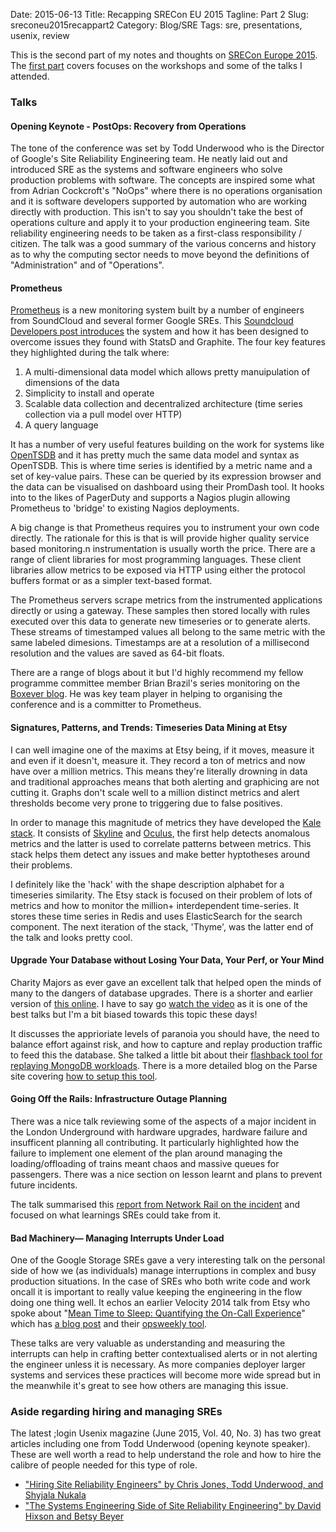 Date: 2015-06-13
Title: Recapping SRECon EU 2015
Tagline: Part 2
Slug: sreconeu2015recappart2
Category: Blog/SRE
Tags: sre, presentations, usenix, review

This is the second part of my notes and thoughts on [SRECon Europe 2015](https://www.usenix.org/conference/srecon15europe/program). The [first part](https://eoinbrazil.com/sreconeu2015recap.html) covers focuses on the workshops and some of the talks I attended.

### Talks

#### Opening Keynote - PostOps: Recovery from Operations
The tone of the conference was set by Todd Underwood who is the Director of Google's Site Reliability Engineering team. He neatly laid out and introduced SRE as the systems and software engineers who solve production problems with software. The concepts are inspired some what from Adrian Cockcroft's "NoOps" where there is no operations organisation and it is software developers supported by automation who are working directly with production. This isn't to say you shouldn't take the best of operations culture and apply it to your production engineering team. Site reliability engineering needs to be taken as a first-class responsibility / citizen. The talk was a good summary of the various concerns and history as to why the computing sector needs to move beyond the definitions of "Administration" and of "Operations".

#### Prometheus
[Prometheus](http://prometheus.io/) is a new monitoring system built by a number of engineers from SoundCloud and several former Google SREs. This [Soundcloud Developers post introduces](https://developers.soundcloud.com/blog/prometheus-monitoring-at-soundcloud) the system and how it has been designed to overcome issues they found with StatsD and Graphite. The four key features they highlighted during the talk where:
1. A multi-dimensional data model which allows pretty manuipulation of dimensions of the data
2. Simplicity to install and operate
3. Scalable data collection and decentralized architecture (time series collection via a pull model over HTTP)
4. A query language

It has a number of very useful features building on the work for systems like [OpenTSDB](http://opentsdb.net/) and it has pretty much the same data model and syntax as OpenTSDB. This is where time series is identified by a metric name and a set of key-value pairs. These can be queried by its expression browser and the data can be visualised on dashboard using their PromDash tool. It hooks into to the likes of PagerDuty and supports a Nagios plugin allowing Prometheus to 'bridge' to existing Nagios deployments.

A big change is that Prometheus requires you to instrument your own code directly. The rationale for this is that is will provide higher quality service based monitoring.n instrumentation is usually worth the price. There are a range of client libraries for most programming languages. These client libraries allow metrics to be exposed via HTTP using either the protocol buffers format or as a simpler text-based format.

The Prometheus servers scrape metrics from the instrumented applications directly or using a gateway. These samples then stored locally with rules executed over this data to generate new timeseries or to generate alerts. These streams of timestamped values all belong to the same metric with the same labeled dimesions. Timestamps are at a resolution of a millisecond resolution and the values are saved as 64-bit floats.

There are a range of blogs about it but I'd highly recommend my fellow programme committee member Brian Brazil's series monitoring on the [Boxever blog](http://www.boxever.com/tag/monitoring). He was key team player in helping to organising the conference and is a committer to Prometheus.

#### Signatures, Patterns, and Trends: Timeseries Data Mining at Etsy
I can well imagine one of the maxims at Etsy being, if it moves, measure it and even if it doesn't, measure it. They record a ton of metrics and now have over a million metrics. This means they're literally drowning in data and traditional approaches means that both alerting and graphicing are not cutting it. Graphs don't scale well to a million distinct metrics and alert thresholds become very prone to triggering due to false positives.

In order to manage this magnitude of metrics they have developed the [Kale stack](https://codeascraft.com/2013/06/11/introducing-kale/). It consists of [Skyline](https://github.com/etsy/skyline) and [Oculus](https://github.com/etsy/oculus), the first help detects anomalous metrics and the latter is used to correlate patterns between metrics. This stack helps them detect any issues and make better hyptotheses around their problems.

I definitely like the 'hack' with the shape description alphabet for a timeseries similarity. The Etsy stack is focused on their problem of lots of metrics and how to monitor the million+ interdependent time-series. It stores these time series in Redis and uses ElasticSearch for the search component. The next iteration of the stack, 'Thyme', was the latter end of the talk and looks pretty cool.

#### Upgrade Your Database without Losing Your Data, Your Perf, or Your Mind
Charity Majors as ever gave an excellent talk that helped open the minds of many to the dangers of database upgrades. There is a shorter and earlier version of [this online](https://speakerdeck.com/charity/upgrading-databases-without-losing-your-data-your-perf-or-your-mind). I have to say go [watch the video](https://www.usenix.org/conference/srecon15europe/program/presentation/majors) as it is one of the best talks but I'm a bit biased towards this topic these days!

It discusses the apprioriate levels of paranoia you should have, the need to balance effort against risk, and how to capture and replay production traffic to feed this the database. She talked a little bit about their [flashback tool for replaying MongoDB workloads](https://github.com/ParsePlatform/flashback). There is a more detailed blog on the Parse site covering [how to setup this tool](http://blog.parse.com/learn/engineering/mongodb-rocksdb-benchmark-setup-compression/).

#### Going Off the Rails: Infrastructure Outage Planning
There was a nice talk reviewing some of the aspects of a major incident in the London Underground with hardware upgrades, hardware failure and insufficent planning all contributing. It particularly highlighted how the failure to implement one element of the plan around managing the loading/offloading of trains meant chaos and massive queues for passengers. There was a nice section on lesson learnt and plans to prevent future incidents.

The talk summarised this [report from Network Rail on the incident](https://www.networkrail.co.uk/review-into-disruption-affecting-kings-cross-and-paddington-services-27-December-2014.pdf) and focused on what learnings SREs could take from it.

#### Bad Machinery— Managing Interrupts Under Load
One of the Google Storage SREs gave a very interesting talk on the personal side of how we (as individuals) manage interruptions in complex and busy production situations. In the case of SREs who both write code and work oncall it is important to really value keeping the engineering in the flow doing one thing well. It echos an earlier Velocity 2014 talk from Etsy who spoke about "[Mean Time to Sleep: Quantifying the On-Call Experience](https://www.youtube-nocookie.com/watch?v=FLqucVb_et0)" which has [a blog post](https://codeascraft.com/2014/06/19/opsweekly-measuring-on-call-experience-with-alert-classification/) and their [opsweekly tool](https://github.com/etsy/opsweekly).

These talks are very valuable as understanding and measuring the interrupts can help in crafting better contextualised alerts or in not alerting the engineer unless it is necessary. As more companies deployer larger systems and services these practices will become more wide spread but in the meanwhile it's great to see how others are managing this issue.

### Aside regarding hiring and managing SREs
The latest ;login Usenix magazine (June 2015, Vol. 40, No. 3) has two great articles including one from Todd Underwood (opening keynote speaker). These are well worth a read to help understand the role and how to hire the calibre of people needed for this type of role.

  * ["Hiring Site Reliability Engineers" by Chris Jones, Todd Underwood, and Shyjala Nukala](https://www.usenix.org/publications/login/june15/hiring-site-reliability-engineers)
  * ["The Systems Engineering Side of Site Reliability Engineering" by David Hixson and Betsy Beyer](https://www.usenix.org/publications/login/june15/hixson)
